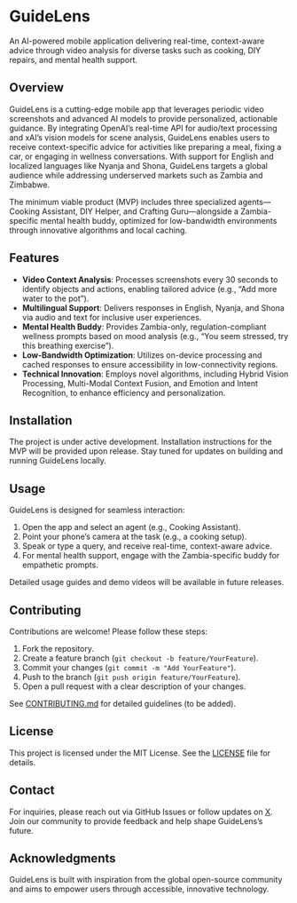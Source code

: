 # GuideLens

An AI-powered mobile application delivering real-time, context-aware advice through video analysis for diverse tasks such as cooking, DIY repairs, and mental health support.

## Overview

GuideLens is a cutting-edge mobile app that leverages periodic video screenshots and advanced AI models to provide personalized, actionable guidance. By integrating OpenAI’s real-time API for audio/text processing and xAI’s vision models for scene analysis, GuideLens enables users to receive context-specific advice for activities like preparing a meal, fixing a car, or engaging in wellness conversations. With support for English and localized languages like Nyanja and Shona, GuideLens targets a global audience while addressing underserved markets such as Zambia and Zimbabwe.

The minimum viable product (MVP) includes three specialized agents—Cooking Assistant, DIY Helper, and Crafting Guru—alongside a Zambia-specific mental health buddy, optimized for low-bandwidth environments through innovative algorithms and local caching.

## Features

- **Video Context Analysis**: Processes screenshots every 30 seconds to identify objects and actions, enabling tailored advice (e.g., “Add more water to the pot”).
- **Multilingual Support**: Delivers responses in English, Nyanja, and Shona via audio and text for inclusive user experiences.
- **Mental Health Buddy**: Provides Zambia-only, regulation-compliant wellness prompts based on mood analysis (e.g., “You seem stressed, try this breathing exercise”).
- **Low-Bandwidth Optimization**: Utilizes on-device processing and cached responses to ensure accessibility in low-connectivity regions.
- **Technical Innovation**: Employs novel algorithms, including Hybrid Vision Processing, Multi-Modal Context Fusion, and Emotion and Intent Recognition, to enhance efficiency and personalization.

## Installation

The project is under active development. Installation instructions for the MVP will be provided upon release. Stay tuned for updates on building and running GuideLens locally.

## Usage

GuideLens is designed for seamless interaction:
1. Open the app and select an agent (e.g., Cooking Assistant).
2. Point your phone’s camera at the task (e.g., a cooking setup).
3. Speak or type a query, and receive real-time, context-aware advice.
4. For mental health support, engage with the Zambia-specific buddy for empathetic prompts.

Detailed usage guides and demo videos will be available in future releases.

## Contributing

Contributions are welcome! Please follow these steps:
1. Fork the repository.
2. Create a feature branch (`git checkout -b feature/YourFeature`).
3. Commit your changes (`git commit -m "Add YourFeature"`).
4. Push to the branch (`git push origin feature/YourFeature`).
5. Open a pull request with a clear description of your changes.

See [CONTRIBUTING.md](CONTRIBUTING.md) for detailed guidelines (to be added).

## License

This project is licensed under the MIT License. See the [LICENSE](LICENSE) file for details.

## Contact

For inquiries, please reach out via GitHub Issues or follow updates on [X](https://x.com). Join our community to provide feedback and help shape GuideLens’s future.

## Acknowledgments

GuideLens is built with inspiration from the global open-source community and aims to empower users through accessible, innovative technology.